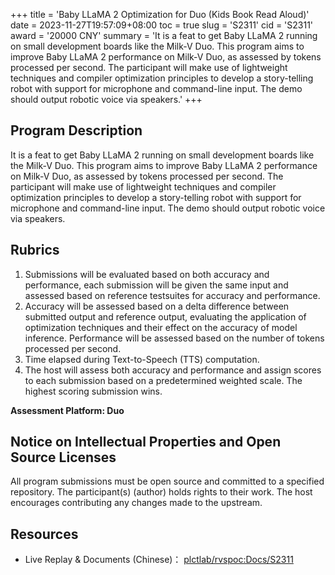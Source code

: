 +++
title = 'Baby LLaMA 2 Optimization for Duo (Kids Book Read Aloud)'
date = 2023-11-27T19:57:09+08:00
toc = true
slug = 'S2311'
cid = 'S2311'
award = '20000 CNY'
summary = 'It is a feat to get Baby LLaMA 2 running on small development boards like the Milk-V Duo. This program aims to improve Baby LLaMA 2 performance on Milk-V Duo, as assessed by tokens processed per second. The participant will make use of lightweight techniques and compiler optimization principles to develop a story-telling robot with support for microphone and command-line input. The demo should output robotic voice via speakers.'
+++

## Program Description

It is a feat to get Baby LLaMA 2 running on small development boards like the Milk-V Duo. This program aims to improve Baby LLaMA 2 performance on Milk-V Duo, as assessed by tokens processed per second. The participant will make use of lightweight techniques and compiler optimization principles to develop a story-telling robot with support for microphone and command-line input. The demo should output robotic voice via speakers.

## Rubrics

1. Submissions will be evaluated based on both accuracy and performance, each submission will be given the same input and assessed based on reference testsuites for accuracy and performance.
2. Accuracy will be assessed based on a delta difference between submitted output and reference output, evaluating the application of optimization techniques and their effect on the accuracy of model inference. Performance will be assessed based on the number of tokens processed per second.
3. Time elapsed during Text-to-Speech (TTS) computation.
4. The host will assess both accuracy and performance and assign scores to each submission based on a predetermined weighted scale. The highest scoring submission wins.

**Assessment Platform: Duo**

## Notice on Intellectual Properties and Open Source Licenses

All program submissions must be open source and committed to a specified repository. The participant(s) (author) holds rights to their work. The host encourages contributing any changes made to the upstream.

## Resources

* Live Replay & Documents (Chinese)： [plctlab/rvspoc:Docs/S2311](https://github.com/plctlab/rvspoc/tree/main/Docs/S2311)
